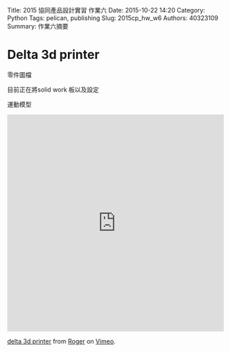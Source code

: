 Title: 2015 協同產品設計實習 作業六
Date: 2015-10-22 14:20
Category: Python
Tags: pelican, publishing
Slug: 2015cp_hw_w6
Authors: 40323109
Summary: 作業六摘要


Delta 3d printer 
============

零件圖檔

目前正在將solid work 板以及設定







運動模型

<iframe src="https://player.vimeo.com/video/144231952" width="500" height="500" frameborder="0" webkitallowfullscreen mozallowfullscreen allowfullscreen></iframe>
<p><a href="https://vimeo.com/144231952">delta 3d printer</a> from <a href="https://vimeo.com/user32373864">Roger</a> on <a href="https://vimeo.com">Vimeo</a>.</p>